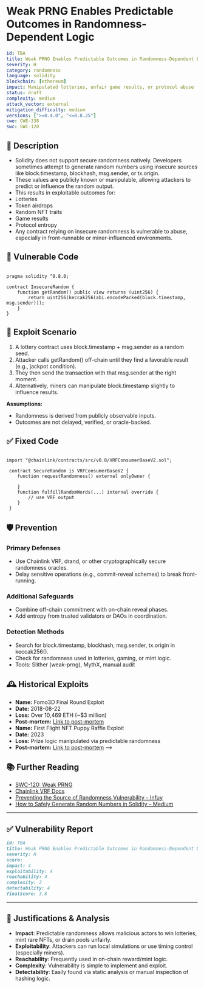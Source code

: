 # Weak PRNG Enables Predictable Outcomes in Randomness-Dependent Logic

```YAML
id: TBA
title: Weak PRNG Enables Predictable Outcomes in Randomness-Dependent Logic
severity: H
category: randomness
language: solidity
blockchain: [ethereum]
impact: Manipulated lotteries, unfair game results, or protocol abuse
status: draft
complexity: medium
attack_vector: external
mitigation_difficulty: medium
versions: [">=0.4.0", "<=0.8.25"]
cwe: CWE-338
swc: SWC-120
```

## 📝 Description

- Solidity does not support secure randomness natively. Developers sometimes attempt to generate random numbers using insecure sources like block.timestamp, blockhash, msg.sender, or tx.origin. 
- These values are publicly known or manipulable, allowing attackers to predict or influence the random output.
- This results in exploitable outcomes for:
- Lotteries
- Token airdrops
- Random NFT traits
- Game results
- Protocol entropy
- Any contract relying on insecure randomness is vulnerable to abuse, especially in front-runnable or miner-influenced environments.

## 🚨 Vulnerable Code

```solidity

pragma solidity ^0.8.0;

contract InsecureRandom {
    function getRandom() public view returns (uint256) {
        return uint256(keccak256(abi.encodePacked(block.timestamp, msg.sender)));
    }
}
```

## 🧪 Exploit Scenario

1. A lottery contract uses block.timestamp + msg.sender as a random seed.
2. Attacker calls getRandom() off-chain until they find a favorable result (e.g., jackpot condition).
3. They then send the transaction with that msg.sender at the right moment.
4. Alternatively, miners can manipulate block.timestamp slightly to influence results.

**Assumptions:**

- Randomness is derived from publicly observable inputs.
- Outcomes are not delayed, verified, or oracle-backed.

## ✅ Fixed Code

```solidity

import "@chainlink/contracts/src/v0.8/VRFConsumerBaseV2.sol";

 contract SecureRandom is VRFConsumerBaseV2 {
    function requestRandomness() external onlyOwner {

    }
    function fulfillRandomWords(...) internal override {
        // use VRF output
    }
 }
```

## 🛡️ Prevention

### Primary Defenses

- Use Chainlink VRF, drand, or other cryptographically secure randomness oracles.
- Delay sensitive operations (e.g., commit-reveal schemes) to break front-running.

### Additional Safeguards

- Combine off-chain commitment with on-chain reveal phases.
- Add entropy from trusted validators or DAOs in coordination.

### Detection Methods

- Search for block.timestamp, blockhash, msg.sender, tx.origin in keccak256().
- Check for randomness used in lotteries, gaming, or mint logic.
- Tools: Slither (weak-prng), MythX, manual audit

## 🕰️ Historical Exploits

- **Name:** Fomo3D Final Round Exploit 
- **Date:** 2018-08-22 
- **Loss:** Over 10,469 ETH (~$3 million) 
- **Post-mortem:** [Link to post-mortem](https://medium.com/rektify-ai/bad-randomness-in-solidity-8b0e4a393858) 
- **Name:** First Flight NFT Puppy Raffle Exploit 
- **Date:** 2023 
- **Loss:** Prize logic manipulated via predictable randomness
- **Post-mortem:** [Link to post-mortem](https://ethereum.stackexchange.com/questions/156027/weak-rng-vulnerability-proving) -->

## 📚 Further Reading

- [SWC-120: Weak PRNG](https://swcregistry.io/docs/SWC-120/) 
- [Chainlink VRF Docs](https://docs.chain.link/vrf) 
- [Preventing the Source of Randomness Vulnerability – Infuy](https://www.infuy.com/blog/preventing-the-source-of-randomness-vulnerability/)
- [How to Safely Generate Random Numbers in Solidity – Medium](https://medium.com/@tiagobertolo/how-to-safely-generate-random-numbers-in-solidity-contracts-bd8bd217ff7b) 
  
--- 

## ✅ Vulnerability Report 

```markdown
id: TBA
title: Weak PRNG Enables Predictable Outcomes in Randomness-Dependent Logic
severity: H
score:
impact: 4         
exploitability: 4 
reachability: 4   
complexity: 2     
detectability: 4  
finalScore: 3.8
```

---

## 📄 Justifications & Analysis

- **Impact**: Predictable randomness allows malicious actors to win lotteries, mint rare NFTs, or drain pools unfairly.
- **Exploitability**: Attackers can run local simulations or use timing control (especially miners).
- **Reachability**: Frequently used in on-chain reward/mint logic.
- **Complexity**: Vulnerability is simple to implement and exploit.
- **Detectability**: Easily found via static analysis or manual inspection of hashing logic.

